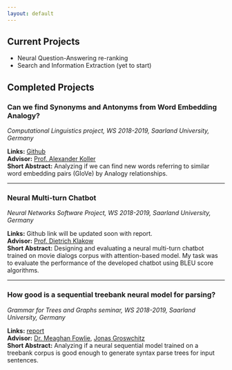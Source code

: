 ```yaml
---
layout: default
---
```


## Current Projects

* Neural Question-Answering re-ranking
* Search and Information Extraction (yet to start)

## Completed Projects

### Can we find Synonyms and Antonyms from Word Embedding Analogy?
_Computational Linguistics project, WS 2018-2019, Saarland University, Germany_  

__Links:__ [Github](https://github.com/SouravDutta91/synonym-antonym-analogy)  
__Advisor:__ [Prof. Alexander Koller](http://www.coli.uni-saarland.de/~koller/)  
__Short Abstract:__ Analyzing if we can find new words referring to similar word embedding pairs (GloVe) by Analogy relationships.  

---

### Neural Multi-turn Chatbot
_Neural Networks Software Project, WS 2018-2019, Saarland University, Germany_  

__Links:__ Github link will be updated soon with report.  
__Advisor:__ [Prof. Dietrich Klakow](https://www.lsv.uni-saarland.de/?id=38)  
__Short Abstract:__ Designing and evaluating a neural multi-turn chatbot trained on movie dialogs corpus with attention-based model. My task was to evaluate the performance of the developed chatbot using BLEU score algorithms.  

---

### How good is a sequential treebank neural model for parsing?
_Grammar for Trees and Graphs seminar, WS 2018-2019, Saarland University, Germany_  

__Links:__ [report](https://drive.google.com/file/d/1fxYPLmBNnDKT_8SMNWoWVm2vlnncyRbH/view)  
__Advisor:__ [Dr. Meaghan Fowlie](https://meaghanfowlie.com/), [Jonas Groswchitz](http://www.coli.uni-saarland.de/~jonasg/)  
__Short Abstract:__ Analyzing if a neural sequential model trained on a treebank corpus is good enough to generate syntax parse trees for input sentences.  
